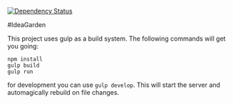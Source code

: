 [![Dependency Status](https://david-dm.org/CodeForEindhoven/IdeaGarden.svg?path=src/server)](https://david-dm.org/CodeForEindhoven/IdeaGarden?path=src/server)

#IdeaGarden

This project uses gulp as a build system.
The following commands will get you going:
```
npm install
gulp build
gulp run
```

for development you can use `gulp develop`. This will start the server and automagically rebuild on file changes.
